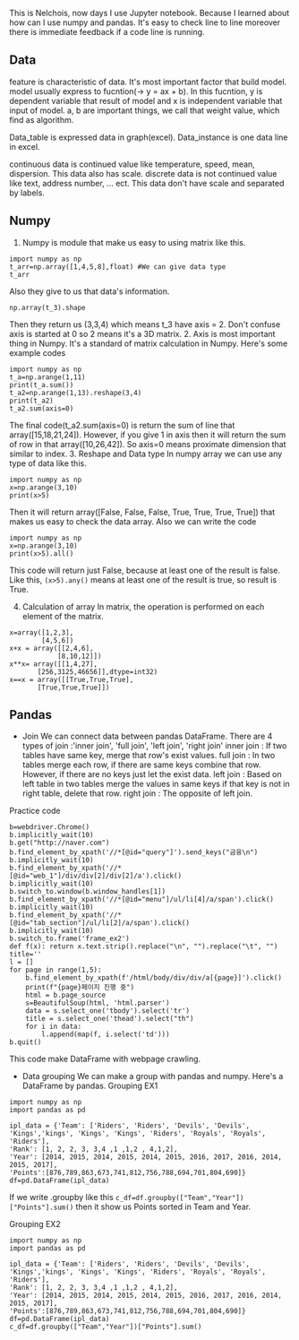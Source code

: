This is Nelchois, now days I use Jupyter notebook. Because I learned about how can I use numpy and pandas. It's easy to check line to line moreover there is immediate feedback if a code line is running.

## Data
feature is characteristic of data.
It's most important factor that build model.
model usually express to fucntion(-> y = ax + b).
In this fucntion, y is dependent variable that result of model and x is independent variable that input of model.
a, b are important things, we call that weight value, which find as algorithm.

Data_table is expressed data in graph(excel).
Data_instance is one data line in excel.

continuous data is continued value like temperature, speed, mean, dispersion.
This data also has scale.
discrete data is not continued value like text, address number, ... ect.
This data don't have scale and separated by labels. 

## Numpy
1. Numpy is module that make us easy to using matrix like this.
```
import numpy as np
t_arr=np.array([1,4,5,8],float) #We can give data type
t_arr
``` 
Also they give to us that data's information.
```t_3=[[[1,2,5,8],[4,5,6,7],[6,7,8,9]],[[1,2,5,8],[4,5,6,7],[6,7,8,9]],[[1,2,5,8],[4,5,6,7],[6,7,8,9]]]
np.array(t_3).shape
```
Then they return us (3,3,4) which means t_3 have axis = 2. 
Don't confuse axis is started at 0 so 2 means it's a 3D matrix.
2. Axis is most important thing in Numpy. It's a standard of matrix calculation in Numpy. 
Here's some example codes
``` 
import numpy as np
t_a=np.arange(1,11)
print(t_a.sum())
t_a2=np.arange(1,13).reshape(3,4)
print(t_a2)
t_a2.sum(axis=0) 
```
The final code(t_a2.sum(axis=0) is return the sum of line that array([15,18,21,24]). However, if you give 1 in axis then it will return the sum of row in that array([10,26,42]). So axis=0 means proximate dimension that similar to index. 
3. Reshape and Data type
In numpy array we can use any type of data like this.
```
import numpy as np
x=np.arange(3,10)
print(x>5)
```
Then it will return array([False, False, False, True, True, True, True]) that makes us easy to check the data array. Also we can write the code 
```
import numpy as np
x=np.arange(3,10)
print(x>5).all()
```
This code will return just False, because at least one of the result is false. Like this, ```(x>5).any()``` means at least one of the result is true, so result is True.

4. Calculation of array
In matrix, the operation is performed on each element of the matrix.
```
x=array([1,2,3],
        [4,5,6])
x+x = array([[2,4,6],
            [8,10,12]])
x**x= array([[1,4,27],
       [256,3125,46656]],dtype=int32)
x==x = array([[True,True,True],
       [True,True,True]])
```

## Pandas
* Join
We can connect data between pandas DataFrame.
There are 4 types of join :'inner join', 'full join', 'left join', 'right join'
inner join : If two tables have same key, merge that row's exist values.
full join : In two tables merge each row, if there are same keys combine that row. However, if there are no keys just let the exist data.
left join : Based on left table in two tables merge the values in same keys if that key is not in right table, delete that row.
right join : The opposite of left join.  

Practice code
```
b=webdriver.Chrome()
b.implicitly_wait(10)
b.get("http://naver.com")
b.find_element_by_xpath('//*[@id="query"]').send_keys("금융\n")
b.implicitly_wait(10)
b.find_element_by_xpath('//*[@id="web_1"]/div/div[2]/div[2]/a').click()
b.implicitly_wait(10)
b.switch_to.window(b.window_handles[1])
b.find_element_by_xpath('//*[@id="menu"]/ul/li[4]/a/span').click()
b.implicitly_wait(10)
b.find_element_by_xpath('//*[@id="tab_section"]/ul/li[2]/a/span').click()
b.implicitly_wait(10)
b.switch_to.frame('frame_ex2')
def f(x): return x.text.strip().replace("\n", "").replace("\t", "")
title=''
l = []
for page in range(1,5):
    b.find_element_by_xpath(f'/html/body/div/div/a[{page}]').click()
    print(f"{page}페이지 진행 중")
    html = b.page_source
    s=BeautifulSoup(html, 'html.parser')
    data = s.select_one('tbody').select('tr')
    title = s.select_one('thead').select("th")
    for i in data:
        l.append(map(f, i.select('td')))
b.quit()
``` 
This code make DataFrame with webpage crawling.

* Data grouping
We can make a group with pandas and numpy.
Here's a DataFrame by pandas.
Grouping EX1
```
import numpy as np
import pandas as pd

ipl_data = {'Team': ['Riders', 'Riders', 'Devils', 'Devils', 'Kings','kings', 'Kings', 'Kings', 'Riders', 'Royals', 'Royals', 'Riders'],
'Rank': [1, 2, 2, 3, 3,4 ,1 ,1,2 , 4,1,2],
'Year': [2014, 2015, 2014, 2015, 2014, 2015, 2016, 2017, 2016, 2014, 2015, 2017],
'Points':[876,789,863,673,741,812,756,788,694,701,804,690]}
df=pd.DataFrame(ipl_data)
```
If we write .groupby like this ```c_df=df.groupby(["Team","Year"])["Points"].sum()``` then it show us Points sorted in Team and Year. 

Grouping EX2
```
import numpy as np
import pandas as pd

ipl_data = {'Team': ['Riders', 'Riders', 'Devils', 'Devils', 'Kings','kings', 'Kings', 'Kings', 'Riders', 'Royals', 'Royals', 'Riders'],
'Rank': [1, 2, 2, 3, 3,4 ,1 ,1,2 , 4,1,2],
'Year': [2014, 2015, 2014, 2015, 2014, 2015, 2016, 2017, 2016, 2014, 2015, 2017],
'Points':[876,789,863,673,741,812,756,788,694,701,804,690]}
df=pd.DataFrame(ipl_data)
c_df=df.groupby(["Team","Year"])["Points"].sum()
```
